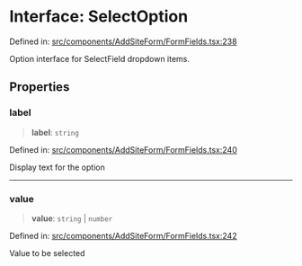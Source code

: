 # Interface: SelectOption

Defined in: [src/components/AddSiteForm/FormFields.tsx:238](https://github.com/Nick2bad4u/Uptime-Watcher/blob/8a1973382d5fe14c52996ecda381894eb7ecd4a6/src/components/AddSiteForm/FormFields.tsx#L238)

Option interface for SelectField dropdown items.

## Properties

### label

> **label**: `string`

Defined in: [src/components/AddSiteForm/FormFields.tsx:240](https://github.com/Nick2bad4u/Uptime-Watcher/blob/8a1973382d5fe14c52996ecda381894eb7ecd4a6/src/components/AddSiteForm/FormFields.tsx#L240)

Display text for the option

***

### value

> **value**: `string` \| `number`

Defined in: [src/components/AddSiteForm/FormFields.tsx:242](https://github.com/Nick2bad4u/Uptime-Watcher/blob/8a1973382d5fe14c52996ecda381894eb7ecd4a6/src/components/AddSiteForm/FormFields.tsx#L242)

Value to be selected
